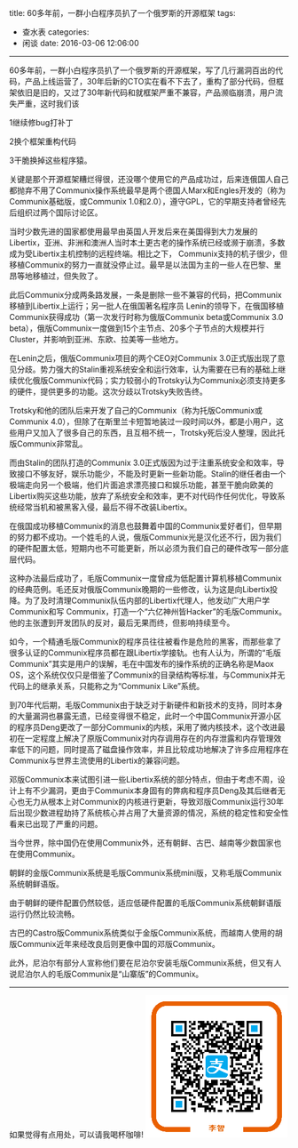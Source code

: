 title: 60多年前，一群小白程序员扒了一个俄罗斯的开源框架
tags:
  - 查水表
categories:
  - 闲谈
date: 2016-03-06 12:06:00
---
60多年前，一群小白程序员扒了一个俄罗斯的开源框架，写了几行漏洞百出的代码，产品上线运营了，30年后新的CTO实在看不下去了，重构了部分代码，但框架依旧是旧的，又过了30年新代码和就框架严重不兼容，产品濒临崩溃，用户流失严重，这时我们该

<!-- more -->

1继续修bug打补丁

2换个框架重构代码

3干脆换掉这些程序猿。

关键是那个开源框架糟烂得很，还没哪个使用它的产品成功过，后来连俄国人自己都抛弃不用了Communix操作系统最早是两个德国人Marx和Engles开发的（称为Communix基础版，或Communix 1.0和2.0），遵守GPL，它的早期支持者曾经先后组织过两个国际讨论区。

当时少数先进的国家都使用最早由英国人开发后来在美国得到大力发展的Libertix，亚洲、非洲和澳洲人当时本土更古老的操作系统已经或濒于崩溃，多数成为受Libertix主机控制的远程终端。相比之下， Communix支持的机子很少，但移植Communix的努力一直就没停止过。最早是以法国为主的一些人在巴黎、里昂等地移植过，但失败了。

此后Communix分成两条路发展，一条是删除一些不兼容的代码，把Communix移植到Libertix上运行；另一批人在俄国著名程序员 Lenin的领导下，在俄国移植Communix获得成功（第一次发行时称为俄版Communix beta或Communix 3.0 beta），俄版Communix一度做到15个主节点、20多个子节点的大规模并行Cluster，并影响到亚洲、东欧、拉美等一些地方。

在Lenin之后，俄版Communix项目的两个CEO对Communix 3.0正式版出现了意见分歧。势力强大的Stalin重视系统安全和运行效率，认为需要在已有的基础上继续优化俄版Communix代码；实力较弱小的Trotsky认为Communix必须支持更多的硬件，提供更多的功能。这次分歧以Trotsky失败告终。

Trotsky和他的团队后来开发了自己的Communix（称为托版Communix或Communix 4.0），但除了在斯里兰卡短暂地装过一段时间以外，都是小用户，这些用户又加入了很多自己的东西，且互相不统一，Trotsky死后没人整理，因此托版Communix非常乱。

而由Stalin的团队打造的Communix 3.0正式版因为过于注重系统安全和效率，导致接口不够友好，娱乐功能少，不能及时更新一些新功能。Stalin的继任者由一个极端走向另一个极端，他们片面追求漂亮接口和娱乐功能，甚至干脆向欧美的Libertix购买这些功能，放弃了系统安全和效率，更不对代码作任何优化，导致系统经常当机和被黑客入侵，最后不得不改装Libertix。

在俄国成功移植Communix的消息也鼓舞着中国的Communix爱好者们，但早期的努力都不成功。一个姓毛的人说，俄版Communix光是汉化还不行，因为我们的硬件配置太低，短期内也不可能更新，所以必须为我们自己的硬件改写一部分底层代码。

这种办法最后成功了，毛版Communix一度曾成为低配置计算机移植Communix的经典范例。毛还反对俄版Communix晚期的一些修改，认为这是向Libertix投降。为了及时清理Communix队伍内部的Libertix代理人，他发动广大用户学Communix和写 Communix，打造一个“六亿神州皆Hacker”的毛版Communix。他的主张遭到开发团队的反对，最后无果而终，但影响持续至今。

如今，一个精通毛版Communix的程序员往往被看作是危险的黑客，而那些拿了很多认证的Communix程序员都在跟Libertix学接轨。也有人认为，所谓的“毛版Communix”其实是用户的误解，毛在中国发布的操作系统的正确名称是Maox OS，这个系统仅仅只是借鉴了Communix的目录结构等标准，与Communix并无代码上的继承关系，只能称之为“Communix Like”系统。

到70年代后期，毛版Communix由于缺乏对于新硬件和新技术的支持，同时本身的大量漏洞也暴露无遗，已经变得很不稳定，此时一个中国Communix开源小区的程序员Deng更改了一部分Communix的内核，采用了微内核技术，这个改进最初在一定程度上解决了原版Communix对内存调用存在的内存泄露和内存管理效率低下的问题，同时提高了磁盘操作效率，并且比较成功地解决了许多应用程序在Communix与世界主流使用的Libertix的兼容问题。

邓版Communix本来试图引进一些Libertix系统的部分特点，但由于考虑不周，设计上有不少漏洞，更由于Communix本身固有的弊病和程序员Deng及其后继者无心也无力从根本上对Communix的内核进行更新，导致邓版Communix运行30年后出现少数进程劫持了系统核心并占用了大量资源的情况，系统的稳定性和安全性看来已出现了严重的问题。

当今世界，除中国仍在使用Communix外，还有朝鲜、古巴、越南等少数国家也在使用Communix。

朝鲜的金版Communix系统是毛版Communix系统mini版，又称毛版Communix系统朝鲜语版。

由于朝鲜的硬件配置仍然较低，适应低硬件配置的毛版Communix系统朝鲜语版运行仍然比较流畅。

古巴的Castro版Communix系统类似于金版Communix系统，而越南人使用的胡版Communix近年来经改良后则更像中国的邓版Communix。

此外，尼泊尔有部分人宣称他们要在尼泊尔安装毛版Communix系统，但又有人说尼泊尔人的毛版Communix是“山寨版”的Communix。

------
如果觉得有点用处，可以请我喝杯咖啡!
![](/images/aex068188cqwy9xbxa3oc07.png)
